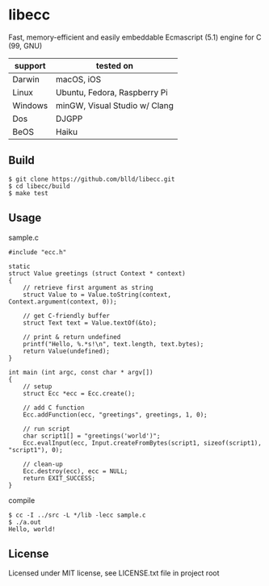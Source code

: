 
libecc
======

Fast, memory-efficient and easily embeddable Ecmascript (5.1) engine for C (99, GNU)

   | support | tested on                     |
   | ------- | ----------------------------- |
   | Darwin  | macOS, iOS                    |
   | Linux   | Ubuntu, Fedora, Raspberry Pi  |
   | Windows | minGW, Visual Studio w/ Clang |
   | Dos     | DJGPP                         |
   | BeOS    | Haiku                         |

Build
-----

	$ git clone https://github.com/blld/libecc.git
	$ cd libecc/build
	$ make test

Usage
-----

sample.c

	#include "ecc.h"
		
	static
	struct Value greetings (struct Context * context)
	{
		// retrieve first argument as string
		struct Value to = Value.toString(context, Context.argument(context, 0));
		
		// get C-friendly buffer
		struct Text text = Value.textOf(&to);
		
		// print & return undefined
		printf("Hello, %.*s!\n", text.length, text.bytes);
		return Value(undefined);
	}
	
	int main (int argc, const char * argv[])
	{
		// setup
		struct Ecc *ecc = Ecc.create();
		
		// add C function
		Ecc.addFunction(ecc, "greetings", greetings, 1, 0);
		
		// run script
		char script1[] = "greetings('world')";
		Ecc.evalInput(ecc, Input.createFromBytes(script1, sizeof(script1), "script1"), 0);
		
		// clean-up
		Ecc.destroy(ecc), ecc = NULL;
		return EXIT_SUCCESS;
	}

compile

	$ cc -I ../src -L */lib -lecc sample.c
	$ ./a.out
	Hello, world!

License
-------

Licensed under MIT license, see LICENSE.txt file in project root

